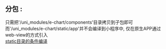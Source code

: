## 分包 :
只需把'/uni_modules/e-chart/components'目录拷贝到子包即可  
而'/uni_modules/e-chart/static/app'并不会编译到小程序中, 仅在原生APP通过web-view的方式引入  
[static目录的条件编译](https://uniapp.dcloud.net.cn/tutorial/platform.html#static)
